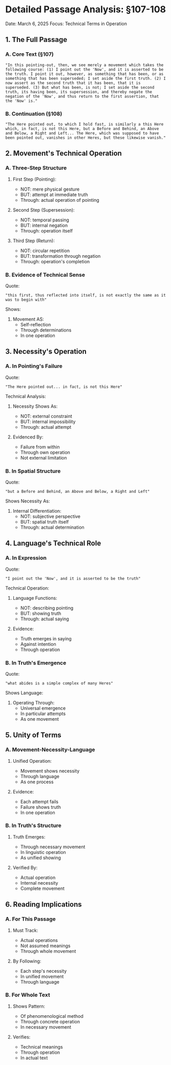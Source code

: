 # Detailed Passage Analysis: §107-108
Date: March 6, 2025
Focus: Technical Terms in Operation

## 1. The Full Passage

### A. Core Text (§107)
```
"In this pointing-out, then, we see merely a movement which takes the following course: (1) I point out the 'Now', and it is asserted to be the truth. I point it out, however, as something that has been, or as something that has been superseded; I set aside the first truth. (2) I now assert as the second truth that it has been, that it is superseded. (3) But what has been, is not; I set aside the second truth, its having been, its supersession, and thereby negate the negation of the 'Now', and thus return to the first assertion, that the 'Now' is."
```

### B. Continuation (§108)
```
"The Here pointed out, to which I hold fast, is similarly a this Here which, in fact, is not this Here, but a Before and Behind, an Above and Below, a Right and Left... The Here, which was supposed to have been pointed out, vanishes in other Heres, but these likewise vanish."
```

## 2. Movement's Technical Operation

### A. Three-Step Structure
1. First Step (Pointing):
   - NOT: mere physical gesture
   - BUT: attempt at immediate truth
   - Through: actual operation of pointing

2. Second Step (Supersession):
   - NOT: temporal passing
   - BUT: internal negation
   - Through: operation itself

3. Third Step (Return):
   - NOT: circular repetition
   - BUT: transformation through negation
   - Through: operation's completion

### B. Evidence of Technical Sense
Quote:
```
"this first, thus reflected into itself, is not exactly the same as it was to begin with"
```

Shows:
1. Movement AS:
   - Self-reflection
   - Through determinations
   - In one operation

## 3. Necessity's Operation

### A. In Pointing's Failure
Quote:
```
"The Here pointed out... in fact, is not this Here"
```

Technical Analysis:
1. Necessity Shows As:
   - NOT: external constraint
   - BUT: internal impossibility
   - Through: actual attempt

2. Evidenced By:
   - Failure from within
   - Through own operation
   - Not external limitation

### B. In Spatial Structure
Quote:
```
"but a Before and Behind, an Above and Below, a Right and Left"
```

Shows Necessity As:
1. Internal Differentiation:
   - NOT: subjective perspective
   - BUT: spatial truth itself
   - Through: actual determination

## 4. Language's Technical Role

### A. In Expression
Quote:
```
"I point out the 'Now', and it is asserted to be the truth"
```

Technical Operation:
1. Language Functions:
   - NOT: describing pointing
   - BUT: showing truth
   - Through: actual saying

2. Evidence:
   - Truth emerges in saying
   - Against intention
   - Through operation

### B. In Truth's Emergence
Quote:
```
"what abides is a simple complex of many Heres"
```

Shows Language:
1. Operating Through:
   - Universal emergence
   - In particular attempts
   - As one movement

## 5. Unity of Terms

### A. Movement-Necessity-Language
1. Unified Operation:
   - Movement shows necessity
   - Through language
   - As one process

2. Evidence:
   - Each attempt fails
   - Failure shows truth
   - In one operation

### B. In Truth's Structure
1. Truth Emerges:
   - Through necessary movement
   - In linguistic operation
   - As unified showing

2. Verified By:
   - Actual operation
   - Internal necessity
   - Complete movement

## 6. Reading Implications

### A. For This Passage
1. Must Track:
   - Actual operations
   - Not assumed meanings
   - Through whole movement

2. By Following:
   - Each step's necessity
   - In unified movement
   - Through language

### B. For Whole Text
1. Shows Pattern:
   - Of phenomenological method
   - Through concrete operation
   - In necessary movement

2. Verifies:
   - Technical meanings
   - Through operation
   - In actual text
